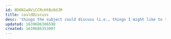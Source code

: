 ```yaml
---
id: 8D6N1wAViCCRcHtBz8dJM
title: couldDiscuss
desc: 'things the subject could discuss (i.e., things I might like to talk to her about)'
updated: 1639686386598
created: 1639686353907
---
```



